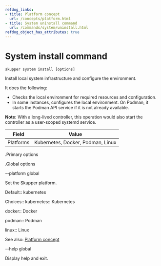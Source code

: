 ```yaml
---
refdog_links:
- title: Platform concept
  url: /concepts/platform.html
- title: System uninstall command
  url: /commands/system/uninstall.html
refdog_object_has_attributes: true
---
```


# System install command

~~~ shell
skupper system install [options]
~~~

Install local system infrastructure and configure the environment.

It does the following:

- Checks the local environment for required resources and
  configuration.
- In some instances, configures the local environment.  On
  Podman, it starts the Podman API service if it is not already
  available.

**Note:** With a long-lived controller, this operation would
also start the controller as a user-scoped systemd service.

| Field       | Value |
|------------|-------|
| Platforms  | Kubernetes, Docker, Podman, Linux |

.Primary options

.Global options

--platform
global

Set the Skupper platform.

<!-- You can also use the `SKUPPER_PLATFORM` environment variable. -->

Default:: kubernetes

Choices:: kubernetes:: Kubernetes

docker:: Docker

podman:: Podman

linux:: Linux

See also: [Platform concept]({{site_prefix}}/concepts/platform.html)

--help
global

Display help and exit.


